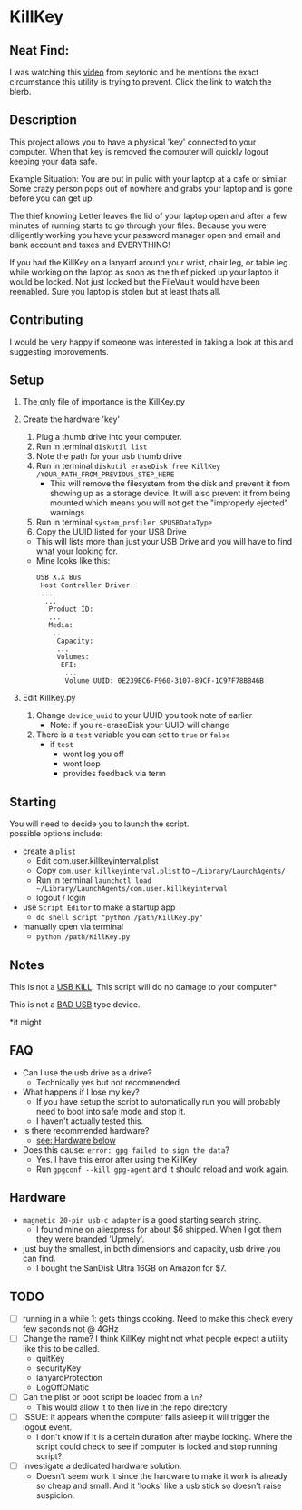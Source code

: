 # KillKey

## Neat Find:
I was watching this [video](https://youtu.be/-a9UjN_37lg?t=63) from seytonic and he mentions the exact circumstance this utility is trying to prevent. Click the link to watch the blerb.

## Description
This project allows you to have a physical 'key' connected to your computer. When that key is removed the computer will quickly logout keeping your data safe.

Example Situation: You are out in pulic with your laptop at a cafe or similar. Some crazy person pops out of nowhere and grabs your laptop and is gone before you can get up.

The thief knowing better leaves the lid of your laptop open and after a few minutes of running starts to go through your files. Because you were diligently working you have your password manager open and email and bank account and taxes and EVERYTHING!

If you had the KillKey on a lanyard around your wrist, chair leg, or table leg while working on the laptop as soon as the thief picked up your laptop it would be locked. Not just locked but the FileVault would have been reenabled. Sure you laptop is stolen but at least thats all.

## Contributing

I would be very happy if someone was interested in taking a look at this and suggesting improvements.

## Setup
1. The only file of importance is the KillKey.py
2. Create the hardware 'key'
   1. Plug a thumb drive into your computer.
   2. Run in terminal `diskutil list`
   3. Note the path for your usb thumb drive
   4. Run in terminal `diskutil eraseDisk free KillKey /YOUR_PATH_FROM_PREVIOUS_STEP_HERE`
      - This will remove the filesystem from the disk and prevent it from showing up as a storage device. It will also prevent it from being mounted which means you will not get the "improperly ejected" warnings.
   5. Run in terminal `system_profiler SPUSBDataType`
   6. Copy the UUID listed for your USB Drive
   - This will lists more than just your USB Drive and you will have to find what your looking for.
   - Mine looks like this:
		```
		USB X.X Bus
		 Host Controller Driver:
		 ...
		  ...
		   Product ID:
		   ...
		   Media:
		    ...
		     Capacity:
		     ...
		     Volumes:
			  EFI:
			   ...
			   Volume UUID: 0E239BC6-F960-3107-89CF-1C97F78BB46B
		```

4. Edit KillKey.py
   1. Change `device_uuid` to your UUID you took note of earlier
		- Note: if you re-eraseDisk your UUID will change
	2. There is a `test` variable you can set to `true` or `false`
		- if `test`
			- wont log you off
			- wont loop
			- provides feedback via term

## Starting
You will need to decide you to launch the script.  
possible options include:
	
- create a `plist`
	- Edit com.user.killkeyinterval.plist
	- Copy `com.user.killkeyinterval.plist` to `~/Library/LaunchAgents/`
	- Run in terminal `launchctl load ~/Library/LaunchAgents/com.user.killkeyinterval`
	- logout / login
- use `Script Editor` to make a startup app
	- `do shell script "python /path/KillKey.py"`
- manually open via terminal
	- `python /path/KillKey.py`


## Notes

This is not a [USB KILL](https://usbkill.com/). This script will do no damage to your computer\*

This is not a [BAD USB](https://maltronics.com/collections/malduinos) type device.

*it might

## FAQ

- Can I use the usb drive as a drive?
	- Technically yes but not recommended.
- What happens if I lose my key?
	- If you have setup the script to automatically run you will probably need to boot into safe mode and stop it.
	- I haven't actually tested this.
- Is there recommended hardware?
	- [see: Hardware below](#hardware)
- Does this cause: `error: gpg failed to sign the data`?
	- Yes. I have this error after using the KillKey
	- Run `gpgconf --kill gpg-agent` and it should reload and work again.

## Hardware

- `magnetic 20-pin usb-c adapter` is a good starting search string.
	- I found mine on aliexpress for about $6 shipped. When I got them they were branded 'Upmely'.
- just buy the smallest, in both dimensions and capacity, usb drive you can find.
	- I bought the SanDisk Ultra 16GB on Amazon for $7.

## TODO

- [ ] running in a while 1: gets things cooking. Need to make this check every few seconds not @ 4GHz
- [ ] Change the name? I think KillKey might not what people expect a utility like this to be called.
	- quitKey
	- securityKey
	- lanyardProtection
	-  LogOffOMatic
- [ ] Can the plist or boot script be loaded from a `ln`?
	- This would allow it to then live in the repo directory
- [ ] ISSUE: it appears when the computer falls asleep it will trigger the logout event.
	- I don't know if it is a certain duration after maybe locking. Where the script could check to see if computer is locked and stop running script?
- [ ] Investigate a dedicated hardware solution.
	- Doesn't seem work it since the hardware to make it work is already so cheap and small. And it 'looks' like a usb stick so doesn't raise suspicion.
